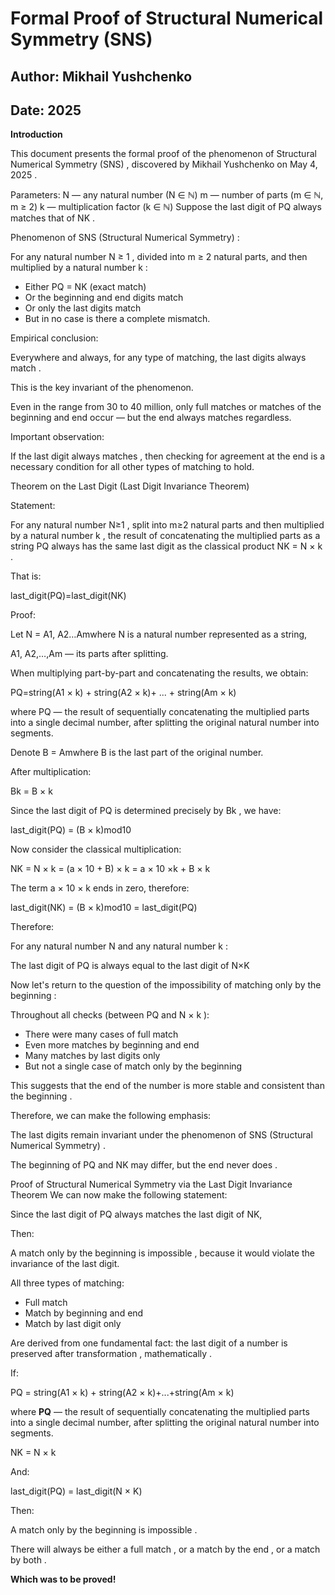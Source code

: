# Formal Proof of Structural Numerical Symmetry (SNS)
## Author: Mikhail Yushchenko
## Date: 2025

**Introduction**

This document presents the formal proof of the phenomenon of Structural Numerical Symmetry (SNS) , discovered by Mikhail Yushchenko on May 4, 2025 .

Parameters:
N — any natural number (N ∈ ℕ)
m — number of parts (m ∈ ℕ, m ≥ 2)
k — multiplication factor (k ∈ ℕ)
Suppose the last digit of PQ always matches that of NK .

Phenomenon of SNS (Structural Numerical Symmetry) :

For any natural number N ≥ 1 , divided into m ≥ 2 natural parts, and then multiplied by a natural number k :

- Either PQ = NK (exact match)
- Or the beginning and end digits match
- Or only the last digits match
- But in no case is there a complete mismatch.

Empirical conclusion:

Everywhere and always, for any type of matching, the last digits always match .

This is the key invariant of the phenomenon.

Even in the range from 30 to 40 million, only full matches or matches of the beginning and end occur — but the end always matches regardless.

Important observation:

If the last digit always matches , then checking for agreement at the end is a necessary condition for all other types of matching to hold.

Theorem on the Last Digit (Last Digit Invariance Theorem)

Statement:

For any natural number N≥1 , split into m≥2 natural parts and then multiplied by a natural number k , the result of concatenating the multiplied parts as a string PQ always has the same last digit as the classical product NK = N × k .

That is:

last_digit(PQ)=last_digit(NK)

Proof:

Let N = A1, A2…Am​where N is a natural number represented as a string,

A1, A2,…,Am — its parts after splitting.

When multiplying part-by-part and concatenating the results, we obtain:

PQ=string(A1 × k) + string(A2 × k)+ ... + string(Am × k)

where PQ — the result of sequentially concatenating the multiplied parts into a single decimal number, after splitting the original natural number into segments.

Denote B = Am​where B is the last part of the original number.

After multiplication:

Bk = B × k

Since the last digit of PQ is determined precisely by Bk , we have:

last_digit(PQ) = (B × k)mod10

Now consider the classical multiplication:

NK = N × k = (a × 10 + B) × k = a × 10 ×k + B × k

The term a × 10 × k ends in zero, therefore:

last_digit(NK) = (B × k)mod10 = last_digit(PQ)

Therefore:

For any natural number N and any natural number k :

The last digit of PQ is always equal to the last digit of N×K

Now let's return to the question of the impossibility of matching only by the beginning :

Throughout all checks (between PQ and N × k ):

- There were many cases of full match
- Even more matches by beginning and end
- Many matches by last digits only
- But not a single case of match only by the beginning

This suggests that the end of the number is more stable and consistent than the beginning .

Therefore, we can make the following emphasis:

The last digits remain invariant under the phenomenon of SNS (Structural Numerical Symmetry) .

The beginning of PQ and NK may differ, but the end never does .

Proof of Structural Numerical Symmetry via the Last Digit Invariance Theorem
We can now make the following statement:

Since the last digit of PQ always matches the last digit of NK,

Then:

A match only by the beginning is impossible , because it would violate the invariance of the last digit.

All three types of matching:

- Full match
- Match by beginning and end
- Match by last digit only

Are derived from one fundamental fact: the last digit of a number is preserved after transformation , mathematically .

If:

PQ = string(A1 × k) + string(A2 × k)+...+string(Am × k)

where **PQ** — the result of sequentially concatenating the multiplied parts into a single decimal number, after splitting the original natural number into segments.

NK = N × k

And:

last_digit(PQ) = last_digit(N × K)

Then:

A match only by the beginning is impossible .

There will always be either a full match , or a match by the end , or a match by both .

**Which was to be proved!**
